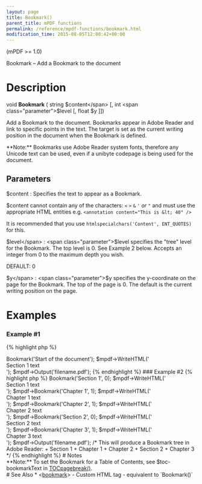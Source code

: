 ```yaml
---
layout: page
title: Bookmark()
parent_title: mPDF functions
permalink: /reference/mpdf-functions/bookmark.html
modification_time: 2015-08-05T12:00:42+00:00
---
```


(mPDF >= 1.0)

Bookmark – Add a Bookmark to the document

# Description

void **Bookmark** ( 
string <span class="parameter">$content</span> 
[, int <span class="parameter">$level</span> 
[, float <span class="parameter">$y</span> 
]])

Add a Bookmark to the document. Bookmarks appear in Adobe Reader and link to specific points in the text. 
The target is set as the current writing position in the document when the Bookmark is defined.

<div class="alert alert-info" role="alert" markdown="1">
  **Note:** Bookmarks use Adobe Reader system fonts, therefore any Unicode text can be used, even 
  if a unibyte codepage is being used for the document.
</div>

## Parameters

<span class="parameter">$content</span>
: Specifies the text to appear as a Bookmark.

  <span class="parameter">$content</span> cannot contain any of the characters: `<` `>` `&` `'` *or* `"` and must use 
  the appropriate HTML entities e.g. `<annotation content="This is &lt; 40" />`

  It is recommended that you use `htmlspecialchars('Content', ENT_QUOTES)` for this.

<span class="parameter">$level</span>
: <span class="parameter">$level</span> specifies the "tree" level for the Bookmark. The top level is 0. See Example 2 
  below. Accepts an integer from 0 to the maximum depth you wish.

  <span class="smallblock">DEFAULT</span>: 0

<span class="parameter">$y</span>
: <span class="parameter">$y</span> specifies the y-coordinate on the page for the Bookmark. The top of the page is 0. 
  The default is the current writing position on the page.


# Examples

### Example #1

{% highlight php %}
<?php
$mpdf = new \Mpdf\Mpdf();

$mpdf->Bookmark('Start of the document');
$mpdf->WriteHTML('<div>Section 1 text</div>');
$mpdf->Output('filename.pdf');
{% endhighlight %}

### Example #2

{% highlight php %}
<?php
$mpdf = new \Mpdf\Mpdf();

$mpdf->Bookmark('Section 1', 0);
$mpdf->WriteHTML('<div>Section 1 text</div>');

$mpdf->Bookmark('Chapter 1', 1);
$mpdf->WriteHTML('<div>Chapter 1 text</div>');

$mpdf->Bookmark('Chapter 2', 1);
$mpdf->WriteHTML('<div>Chapter 2 text</div>');

$mpdf->Bookmark('Section 2', 0);
$mpdf->WriteHTML('<div>Section 2 text</div>');

$mpdf->Bookmark('Chapter 3', 1);
$mpdf->WriteHTML('<div>Chapter 3 text</div>');

$mpdf->Output('filename.pdf');

/*
This will produce a Bookmark tree in Adobe Reader:

 + Section 1
   + Chapter 1
   + Chapter 2
 + Section 2
   + Chapter 3
   
*/
{% endhighlight %}

# Notes

<div class="alert alert-info" role="alert" markdown="1">
  **Note:** To set the Bookmark for a Table of Contents, see <span class="parameter">$toc-bookmarkText</span> 
  in <a href="{{ "/reference/mpdf-functions/tocpagebreak.html" | prepend: site.baseurl }}">TOCpagebreak()</a>.
</div>

# See Also

 * &lt;<a href="{{ "/reference/html-control-tags/bookmark.html" | prepend: site.baseurl }}">bookmark</a>&gt; - Custom HTML tag - equivalent to `Bookmark()`
